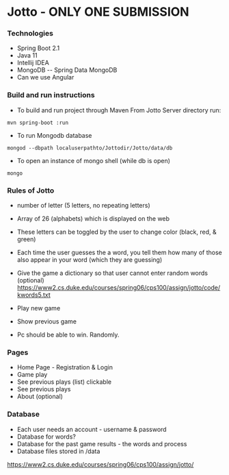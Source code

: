 # Jotto - ONLY ONE SUBMISSION

### Technologies
* Spring Boot 2.1
* Java 11
* Intellij IDEA 
* MongoDB -- Spring Data MongoDB
* Can we use Angular

### Build and run instructions
* To build and run project through Maven
From Jotto Server directory run:
```
mvn spring-boot :run
```
* To run Mongodb database
```
mongod --dbpath localuserpathto/Jottodir/Jotto/data/db
```
* To open an instance of mongo shell (while db is open)
```
mongo
```
### Rules of Jotto
* number of letter (5 letters, no repeating letters)
* Array of 26 (alphabets) which is displayed on the web
* These letters can be toggled by the user to change color (black, red, & green)
* Each time the user guesses the a word, you tell them how many of those also appear in your word (which they are guessing)

* Give the game a dictionary so that user cannot enter random words (optional)
https://www2.cs.duke.edu/courses/spring06/cps100/assign/jotto/code/kwords5.txt

* Play new game
* Show previous game
* Pc should be able to win. Randomly.

### Pages
* Home Page - Registration & Login
* Game play
* See previous plays (list) clickable
* See previous plays
* About (optional)

### Database
* Each user needs an account - username & password
* Database for words?
* Database for the past game results - the words and process
* Database files stored in /data

https://www2.cs.duke.edu/courses/spring06/cps100/assign/jotto/

